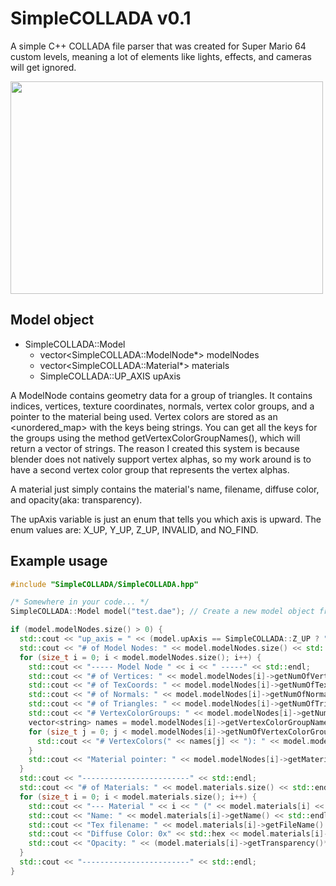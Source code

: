 # SimpleCOLLADA v0.1
A simple C++ COLLADA file parser that was created for Super Mario 64 custom levels, meaning a lot of elements like lights, effects, and cameras will get ignored.

<img src="https://i.imgur.com/x9DNEZX.png" width="500" height="340">

## Model object
* SimpleCOLLADA::Model 
  * vector\<SimpleCOLLADA::ModelNode*\> modelNodes
  * vector\<SimpleCOLLADA::Material*\> materials
  * SimpleCOLLADA::UP_AXIS upAxis
  
A ModelNode contains geometry data for a group of triangles. It contains indices, vertices, texture coordinates, normals, vertex color groups, and a
pointer to the material being used. Vertex colors are stored as an <unordered_map> with the keys being strings. You can get all the keys for the groups
using the method getVertexColorGroupNames(), which will return a vector of strings. The reason I created this system is because blender does not natively
support vertex alphas, so my work around is to have a second vertex color group that represents the vertex alphas.

A material just simply contains the material's name, filename, diffuse color, and opacity(aka: transparency).

The upAxis variable is just an enum that tells you which axis is upward. The enum values are: X_UP, Y_UP, Z_UP, INVALID, and NO_FIND.

## Example usage
```	c++
#include "SimpleCOLLADA/SimpleCOLLADA.hpp"

/* Somewhere in your code... */
SimpleCOLLADA::Model model("test.dae"); // Create a new model object from a filepath

if (model.modelNodes.size() > 0) {
  std::cout << "up_axis = " << (model.upAxis == SimpleCOLLADA::Z_UP ? "Z_AXIS" : (model.upAxis == SimpleCOLLADA::Y_UP ? "Y_AXIS" : "X_AXIS")) << std::endl;
  std::cout << "# of Model Nodes: " << model.modelNodes.size() << std::endl;
  for (size_t i = 0; i < model.modelNodes.size(); i++) {
    std::cout << "----- Model Node " << i << " -----" << std::endl;
    std::cout << "# of Vertices: " << model.modelNodes[i]->getNumOfVertices() << std::endl;
    std::cout << "# of TexCoords: " << model.modelNodes[i]->getNumOfTexCoords() << std::endl;
    std::cout << "# of Normals: " << model.modelNodes[i]->getNumOfNormals() << std::endl;
    std::cout << "# of Triangles: " << model.modelNodes[i]->getNumOfTriangles() << std::endl;
    std::cout << "# VertexColorGroups: " << model.modelNodes[i]->getNumOfVertexColorGroups() << std::endl;
    vector<string> names = model.modelNodes[i]->getVertexColorGroupNames();
    for (size_t j = 0; j < model.modelNodes[i]->getNumOfVertexColorGroups(); j++) {
      std::cout << "# VertexColors(" << names[j] << "): " << model.modelNodes[i]->getNumOfVertexColors(names[j]) << std::endl;
    }
    std::cout << "Material pointer: " << model.modelNodes[i]->getMaterial() << std::endl;
  }
  std::cout << "------------------------" << std::endl;
  std::cout << "# of Materials: " << model.materials.size() << std::endl;
  for (size_t i = 0; i < model.materials.size(); i++) {
    std::cout << "--- Material " << i << " (" << model.materials[i] << ") ---" << std::endl;
    std::cout << "Name: " << model.materials[i]->getName() << std::endl;
    std::cout << "Tex filename: " << model.materials[i]->getFileName() << std::endl;
    std::cout << "Diffuse Color: 0x" << std::hex << model.materials[i]->getColor() << std::dec << std::endl;
    std::cout << "Opacity: " << (model.materials[i]->getTransparency()*100.0f) << "%" << std::endl;
  }
  std::cout << "------------------------" << std::endl;
} 
```
